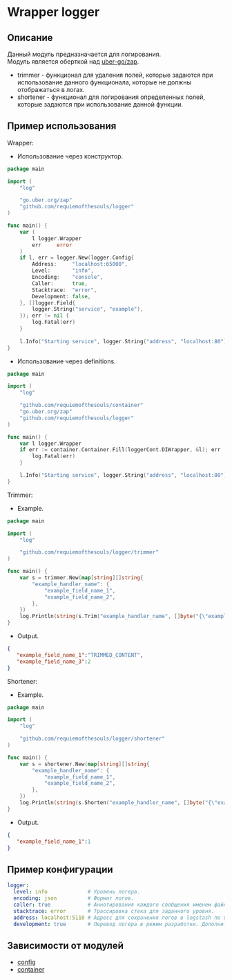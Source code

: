 # Wrapper logger

## Описание
Данный модуль предназначается для логирования.  
Модуль является оберткой над [uber-go/zap](https://github.com/uber-go/zap).
- trimmer - функционал для удаления полей, которые задаются при использование данного функционала, которые не должны отображаться в логах.  
- shortener - функционал для логирования определенных полей, которые задаются при использование данной функции.
## Пример использования
Wrapper:
- Использование через конструктор.
``` go
package main

import (
	"log"

	"go.uber.org/zap"
	"github.com/requiemofthesouls/logger"
)

func main() {
	var (
		l logger.Wrapper
		err     error
	)
	if l, err = logger.New(logger.Config{
		Address:     "localhost:65000",
		Level:       "info",
		Encoding:    "console",
		Caller:      true,
		Stacktrace:  "error",
		Development: false,
	}, []logger.Field{
		logger.String("service", "example"),
	}); err != nil {
		log.Fatal(err)
	}
	
	l.Info("Starting service", logger.String("address", "localhost:80"))
}
```
- Использование через definitions.
``` go
package main

import (
	"log"

	"github.com/requiemofthesouls/container"
	"go.uber.org/zap"
	"github.com/requiemofthesouls/logger"
)

func main() {
	var l logger.Wrapper
	if err := container.Container.Fill(loggerCont.DIWrapper, &l); err != nil {
		log.Fatal(err)
	}

	l.Info("Starting service", logger.String("address", "localhost:80"))
}
```
Trimmer:
- Example.
``` go
package main

import (
	"log"

	"github.com/requiemofthesouls/logger/trimmer"
)

func main() {
	var s = trimmer.New(map[string][]string{
		"example_handler_name": {
			"example_field_name_1",
			"example_field_name_2",
		},
	})
	log.Println(string(s.Trim("example_handler_name", []byte("{\"example_field_name_1\":1, \"example_field_name_3\":2}"))))
}
```
- Output.
``` json
{
   "example_field_name_1":"TRIMMED_CONTENT",
   "example_field_name_3":2
}
```
Shortener:
- Example.
``` go
package main

import (
	"log"

	"github.com/requiemofthesouls/logger/shortener"
)

func main() {
	var s = shortener.New(map[string][]string{
		"example_handler_name": {
			"example_field_name_1",
			"example_field_name_2",
		},
	})
	log.Println(string(s.Shorten("example_handler_name", []byte("{\"example_field_name_1\":1, \"example_field_name_3\":2}"))))
}
```
- Output.
``` json
{
   "example_field_name_1":1
}
```
## Пример конфигурации
``` yaml
logger:
  level: info             # Уровень логера.
  encoding: json          # Формат логов.
  caller: true            # Аннотирования каждого сообщения именем файла.
  stacktrace: error       # Трассировка стека для заданного уровня.
  address: localhost:5110 # Адресс для сохранения логов в logstash по udp. Указывать не обязательно. 
  development: true       # Перевод логера в режим разработки. Дополнительно регистрирует panics.
```
## Зависимости от модулей
- [config](https://github.com/requiemofthesouls/config/-/blob/main/README.md)  
- [container](https://github.com/requiemofthesouls/container/-/blob/main/README.md)
